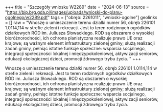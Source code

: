+++
title = "Szczegóły wniosku W2289"
date = "2024-06-13"
source = "https://bip.brg.gda.pl/images/uploads/wnioski-do-planu-ogolnego/w2289.pdf"
tags = ["obręb: 2261011", "wnioski-ogolne"]
geolinks = []
raw = "Wnoszę o umieszczenie terenu działki numer 56, obręb 226101 1.0114,114 w strefie zieleni i rekreacji. Jest to teren rodzinnych ogródków działkowych RÓD im. Juliusza Słowackiego. ROD są obszarem o wysokiej bioróżnorodności, ich ochrona planistyczna realizuje prawo UE oraz krajowe; są ważnym element infrastruktury zielonej gminy; służą realizacji zadań gminy, pełniąc istotne funkcje społeczne: wsparcia socjalnego, integracji społeczności lokalnej i międzypokoleniowej, aktywizacji seniorów, edukacji ekologicznej dzieci, promocji żdrowego trybu życia. "
+++

Wnoszę o umieszczenie terenu działki numer 56, obręb 226101 1.0114,114 w strefie
zieleni i rekreacji. Jest to teren rodzinnych ogródków działkowych RÓD im. Juliusza Słowackiego.
ROD są obszarem o wysokiej bioróżnorodności, ich ochrona planistyczna realizuje prawo UE oraz
krajowe; są ważnym element infrastruktury zielonej gminy; służą realizacji zadań gminy, pełniąc
istotne funkcje społeczne: wsparcia socjalnego, integracji społeczności lokalnej i
międzypokoleniowej, aktywizacji seniorów, edukacji ekologicznej dzieci, promocji żdrowego
trybu życia.



